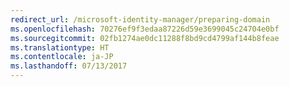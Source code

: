 ```yaml
---
redirect_url: /microsoft-identity-manager/preparing-domain
ms.openlocfilehash: 70276ef9f3edaa87226d59e3699045c24704e0bf
ms.sourcegitcommit: 02fb1274ae0dc11288f8bd9cd4799af144b8feae
ms.translationtype: HT
ms.contentlocale: ja-JP
ms.lasthandoff: 07/13/2017
---
```

